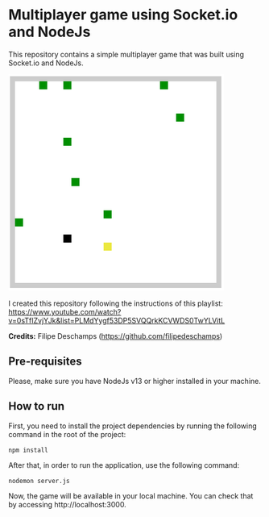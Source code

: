 # Multiplayer game using Socket.io and NodeJs

This repository contains a simple multiplayer game that was built using Socket.io and NodeJs.

![Preview Image](public/img/game-preview.png)

I created this repository following the instructions of this playlist: https://www.youtube.com/watch?v=0sTfIZvjYJk&list=PLMdYygf53DP5SVQQrkKCVWDS0TwYLVitL

**Credits:** Filipe Deschamps (https://github.com/filipedeschamps)

## Pre-requisites

Please, make sure you have NodeJs v13 or higher installed in your machine.

## How to run

First, you need to install the project dependencies by running the following command in the root of the project:

```
npm install
```

After that, in order to run the application, use the following command:

```
nodemon server.js
```

Now, the game will be available in your local machine. You can check that by accessing http://localhost:3000.
